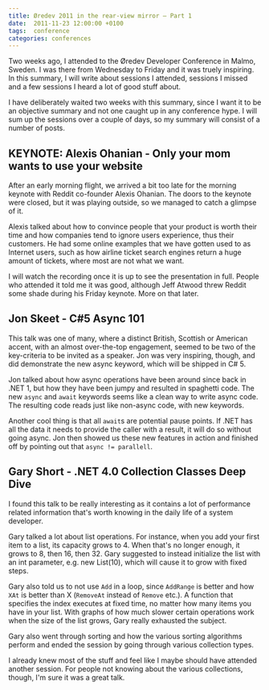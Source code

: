 ```yaml
---
title: Øredev 2011 in the rear-view mirror – Part 1
date:  2011-11-23 12:00:00 +0100
tags:  conference
categories: conferences
---
```


Two weeks ago, I attended to the Øredev Developer Conference in Malmo, Sweden. I
was there from Wednesday to Friday and it was truely inspiring. In this summary,
I will write about sessions I attended, sessions I missed and a few sessions I
heard a lot of good stuff about.

I have deliberately waited two weeks with this summary, since I want it to be an
objective summary and not one caught up in any conference hype. I will sum up the
sessions over a couple of days, so my summary will consist of a number of posts.


## KEYNOTE: Alexis Ohanian - Only your mom wants to use your website

After an early morning flight, we arrived a bit too late for the morning keynote
with Reddit co-founder Alexis Ohanian. The doors to the keynote were closed, but
it was playing outside, so we managed to catch a glimpse of it.

Alexis talked about how to convince people that your product is worth their time
and how companies tend to ignore users experience, thus their customers. He had
some online examples that we have gotten used to as Internet users, such as how
airline ticket search engines return a huge amount of tickets, where most are not
what we want.

I will watch the recording once it is up to see the presentation in full. People
who attended it told me it was good, although Jeff Atwood threw Reddit some shade
during his Friday keynote. More on that later.


## Jon Skeet - C#5 Async 101

This talk was one of many, where a distinct British, Scottish or American accent, 
with an almost over-the-top engagement, seemed to be two of the key-criteria to be 
invited as a speaker. Jon was very inspiring, though, and did demonstrate the new
async keyword, which will be shipped in C# 5.

Jon talked about how async operations have been around since back in .NET 1, but
how they have been jumpy and resulted in spaghetti code. The new `async` and
`await` keywords seems like a clean way to write async code. The resulting code
reads just like non-async code, with new keywords.

Another cool thing is that all `await`s are potential pause points. If .NET has
all the data it needs to provide the caller with a result, it will do so without
going async. Jon then showed us these new features in action and finished off by
pointing out that `async != parallell`.


## Gary Short - .NET 4.0 Collection Classes Deep Dive

I found this talk to be really interesting as it contains a lot of performance 
related information that's worth knowing in the daily life of a system developer.

Gary talked a lot about list operations. For instance, when you add your first
item to a list, its capacity grows to 4. When that's no  longer enough, it grows
to 8, then 16, then 32. Gary suggested to instead initialize the list with an int
parameter, e.g. new List<string>(10), which will cause it to grow with fixed steps.

Gary also told us to not use `Add` in a loop, since `AddRange` is better and how 
`XAt` is better than X (`RemoveAt` instead of `Remove` etc.). A function that
specifies the index executes at fixed time, no matter how many items you have in
your list. With graphs of how much slower certain operations work when the size
of the list grows, Gary really exhausted the subject.

Gary also went through sorting and how the various sorting algorithms perform and
ended the session by going through various collection types. 

I already knew most of the stuff and feel like I maybe should have attended another
session.  For people not knowing about the various collections, though, I'm sure it
was a great talk.